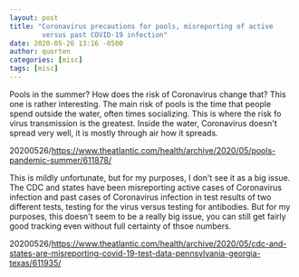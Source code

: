 ```yaml
---
layout: post
title: "Coronavirus precautions for pools, misreporting of active
        versus past COVID-19 infection"
date: 2020-05-26 13:16 -0500
author: quorten
categories: [misc]
tags: [misc]
---
```


Pools in the summer?  How does the risk of Coronavirus change that?
This one is rather interesting.  The main risk of pools is the time
that people spend outside the water, often times socializing.  This is
where the risk fo virus transmission is the greatest.  Inside the
water, Coronavirus doesn't spread very well, it is mostly through air
how it spreads.

20200526/https://www.theatlantic.com/health/archive/2020/05/pools-pandemic-summer/611878/

This is mildly unfortunate, but for my purposes, I don't see it as a
big issue.  The CDC and states have been misreporting active cases of
Coronavirus infection and past cases of Coronavirus infection in test
results of two different tests, testing for the virus versus testing
for antibodies.  But for my purposes, this doesn't seem to be a really
big issue, you can still get fairly good tracking even without full
certainty of thsoe numbers.

20200526/https://www.theatlantic.com/health/archive/2020/05/cdc-and-states-are-misreporting-covid-19-test-data-pennsylvania-georgia-texas/611935/
